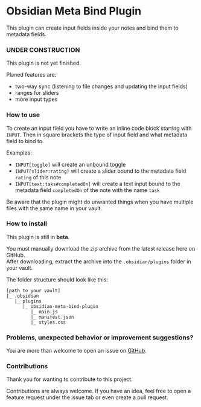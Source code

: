 # Obsidian Meta Bind Plugin
This plugin can create input fields inside your notes and bind them to metadata fields.

### UNDER CONSTRUCTION
This plugin is not yet finished.

Planed features are:
- two-way sync (listening to file changes and updating the input fields)
- ranges for sliders
- more input types

### How to use
To create an input field you have to write an inline code block starting with `INPUT`. Then in square brackets the type of input field and what metadata field to bind to.

Examples:
- `INPUT[toggle]` will create an unbound toggle
- `INPUT[slider:rating]` will create a slider bound to the metadata field `rating` of this note
- `INPUT[text:taks#completedOn]` will create a text input bound to the metadata field `completedOn` of the note with the name `task`

Be aware that the plugin might do unwanted things when you have multiple files with the same name in your vault.

### How to install
This plugin is still in **beta**.

You must manually download the zip archive from the latest release here on GitHub.  
After downloading, extract the archive into the `.obsidian/plugins` folder in your vault.

The folder structure should look like this:
```  
[path to your vault]  
|_ .obsidian  
   |_ plugins  
      |_ obsidian-meta-bind-plugin  
         |_ main.js  
         |_ manifest.json  
         |_ styles.css  
```

### Problems, unexpected behavior or improvement suggestions?
You are more than welcome to open an issue on [GitHub](https://github.com/mProjectsCode/obsidian-meta-bind-plugin/issues).

### Contributions
Thank you for wanting to contribute to this project.

Contributions are always welcome. If you have an idea, feel free to open a feature request under the issue tab or even create a pull request.
